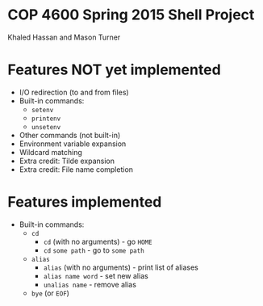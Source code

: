 # COP 4600 Spring 2015 Shell Project

Khaled Hassan and Mason Turner

Features NOT yet implemented
============================
* I/O redirection (to and from files)
* Built-in commands:
    * `setenv`
    * `printenv`
    * `unsetenv`
* Other commands (not built-in)
* Environment variable expansion
* Wildcard matching
* Extra credit: Tilde expansion
* Extra credit: File name completion

Features implemented
====================
* Built-in commands:
    * `cd`
        * `cd` (with no arguments) - go `HOME`
        * `cd` `some path` - go to `some path`
    * `alias`
        * `alias` (with no arguments) - print list of aliases 
        * `alias name word` - set new alias
        * `unalias name` - remove alias 
    * `bye` (or `EOF`)

